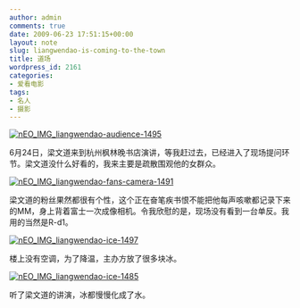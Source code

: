 ```yaml
---
author: admin
comments: true
date: 2009-06-23 17:51:15+00:00
layout: note
slug: liangwendao-is-coming-to-the-town
title: 道场
wordpress_id: 2161
categories:
- 爱看电影
tags:
- 名人
- 摄影
---
```


[![nEO_IMG_liangwendao-audience-1495](http://farm4.static.flickr.com/3658/3653890617_bc8ba8eb7a.jpg)](http://www.flickr.com/photos/lookoo/3653890617/)

6月24日，梁文道来到杭州枫林晚书店演讲，等我赶过去，已经进入了现场提问环节。梁文道没什么好看的，我来主要是疏散围观他的女群众。

[![nEO_IMG_liangwendao-fans-camera-1491](http://farm4.static.flickr.com/3386/3654678510_6426ddbe95.jpg)](http://www.flickr.com/photos/lookoo/3654678510/)

梁文道的粉丝果然都很有个性，这个正在奋笔疾书恨不能把他每声咳嗽都记录下来的MM，身上背着富士一次成像相机。令我欣慰的是，现场没有看到一台单反。我用的当然是R-d1。

[![nEO_IMG_liangwendao-ice-1497](http://farm4.static.flickr.com/3374/3653917653_59c9d83371.jpg)](http://www.flickr.com/photos/lookoo/3653917653/)

楼上没有空调，为了降温，主办方放了很多块冰。

[![nEO_IMG_liangwendao-ice-1485](http://farm4.static.flickr.com/3002/3653921873_dc8b693f0d.jpg)](http://www.flickr.com/photos/lookoo/3653921873/)

听了梁文道的讲演，冰都慢慢化成了水。


